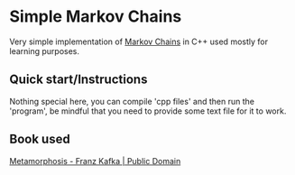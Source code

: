 # Simple Markov Chains

Very simple implementation of [Markov Chains](https://en.wikipedia.org/wiki/Markov_chain) in C++ used mostly for learning purposes.

## Quick start/Instructions

Nothing special here, you can compile 'cpp files' and then run the 'program', be mindful that you need to provide some text file for it to work.

## Book used

[Metamorphosis - Franz Kafka | Public Domain](http://www.authorama.com/metamorphosis-1.html)